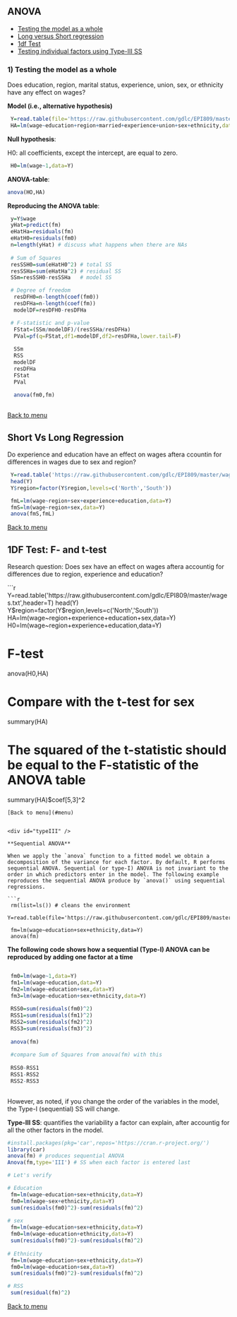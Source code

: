 <div id="menu" />

## ANOVA
 
  - [Testing the model as a whole](#whole-model)
  - [Long versus Short regression](#long-short)
  - [1df Test](#1DF)
  - [Testing individual factors using Type-III SS](#typeIII)


<div id="whole-model" />

### 1) Testing the model as a whole 

Does education, region, marital status, experience, union, sex, or ethnicity have any effect on wages?

**Model (i.e., alternative hypothesis)**

```r
 Y=read.table(file='https://raw.githubusercontent.com/gdlc/EPI809/master/wages.txt',header=TRUE)
 HA=lm(wage~education+region+married+experience+union+sex+ethnicity,data=Y)
```

**Null hypothesis**: 

H0: all coefficients, except the intercept, are equal to zero.

```r
 H0=lm(wage~1,data=Y)
```

**ANOVA-table**:

```r
anova(HO,HA)
```

**Reproducing the ANOVA table**:

```r
 y=Y$wage
 yHat=predict(fm)
 eHatHa=residuals(fm)
 eHatH0=residuals(fm0)
 n=length(yHat) # discuss what happens when there are NAs
 
 # Sum of Squares
 resSSH0=sum(eHatH0^2) # total SS  
 resSSHa=sum(eHatHa^2) # residual SS
 SSm=resSSH0-resSSHa   # model SS

 # Degree of freedom
  resDFH0=n-length(coef(fm0))
  resDFHa=n-length(coef(fm))
  modelDF=resDFH0-resDFHa

 # F-statistic and p-value
  FStat=(SSm/modelDF)/(resSSHa/resDFHa)
  PVal=pf(q=FStat,df1=modelDF,df2=resDFHa,lower.tail=F)
  
  SSm
  RSS
  modelDF
  resDFHa
  FStat
  PVal
  
  anova(fm0,fm)
  
```
[Back to menu](#menu)

<div id="long-short" />


## Short Vs Long Regression

Do experience and education have an effect on wages aftera ccountin for differences in wages due to sex and region?

```r
 Y=read.table('https://raw.githubusercontent.com/gdlc/EPI809/master/wages.txt',header=T)
 head(Y)
 Y$region=factor(Y$region,levels=c('North','South'))

 fmL=lm(wage~region+sex+experience+education,data=Y)
 fmS=lm(wage~region+sex,data=Y)
 anova(fmS,fmL)

```
[Back to menu](#menu)


## 1DF Test: F- and t-test

Research question: Does sex have an effect on wages aftera accountig for differences due to region, experience and education?

<div id="1DF" />
```r
 Y=read.table('https://raw.githubusercontent.com/gdlc/EPI809/master/wages.txt',header=T)
 head(Y)
 Y$region=factor(Y$region,levels=c('North','South'))
 HA=lm(wage~region+experience+education+sex,data=Y)
 H0=lm(wage~region+experience+education,data=Y)
 
 # F-test
 anova(H0,HA)
 
 # Compare with the t-test for sex
 summary(HA)
 
 # The squared of the t-statistic should be equal to the F-statistic of the ANOVA table
 summary(HA)$coef[5,3]^2
```
[Back to menu](#menu)


<div id="typeIII" />

**Sequential ANOVA**

When we apply the `anova` function to a fitted model we obtain a decomposition of the variance for each factor. By default, R performs sequential ANOVA. Sequential (or type-I) ANOVA is not invariant to the order in which predictors enter in the model. The following example reproduces the sequential ANOVA produce by `anova()` using sequential regressions. 

```r
 rm(list=ls()) # cleans the environment
 Y=read.table(file='https://raw.githubusercontent.com/gdlc/EPI809/master/wages.txt',header=T)

 fm=lm(wage~education+sex+ethnicity,data=Y)
 anova(fm)
```

**The following code shows how a sequential (Type-I) ANOVA can be reproduced by adding one factor at a time**

```r

 fm0=lm(wage~1,data=Y)
 fm1=lm(wage~education,data=Y)
 fm2=lm(wage~education+sex,data=Y)
 fm3=lm(wage~education+sex+ethnicity,data=Y)
 
 RSS0=sum(residuals(fm0)^2)
 RSS1=sum(residuals(fm1)^2) 
 RSS2=sum(residuals(fm2)^2)
 RSS3=sum(residuals(fm3)^2)
 
 anova(fm)
 
 #compare Sum of Squares from anova(fm) with this
 
 RSS0-RSS1
 RSS1-RSS2
 RSS2-RSS3
 
```

However, as noted, if you change the order of the variables in the model, the Type-I (sequential) SS will change.

**Type-III SS**: quantifies the variability a factor can explain, after accountig for all the other factors in the model.




```r
#install.packages(pkg='car',repos='https://cran.r-project.org/')
library(car)
anova(fm) # produces sequential ANOVA
Anova(fm,type='III') # SS when each factor is entered last

# Let's verify

# Education
 fm=lm(wage~education+sex+ethnicity,data=Y)
 fm0=lm(wage~sex+ethnicity,data=Y)
 sum(residuals(fm0)^2)-sum(residuals(fm)^2)
 
# sex
 fm=lm(wage~education+sex+ethnicity,data=Y)
 fm0=lm(wage~education+ethnicity,data=Y)
 sum(residuals(fm0)^2)-sum(residuals(fm)^2)
 
# Ethnicity
 fm=lm(wage~education+sex+ethnicity,data=Y)
 fm0=lm(wage~education+sex,data=Y)
 sum(residuals(fm0)^2)-sum(residuals(fm)^2)

# RSS
 sum(residual(fm)^2)

```

[Back to menu](#menu)

